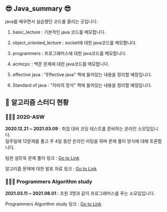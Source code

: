 ## 😎 Java_summary 😎

java를 배우면서 실습했던 코드를 올리는 곳입니다.

1. basic_lecture : 기본적인 java 코드를 메모합니다.

2. object_oriented_lecture : socket에 대한 java코드를 메모합니다.

3. programmers : 프로그래머스에 대한 java코드를 메모합니다.

4. acmicpc : 백준 문제에 대한 java코드를 메모합니다.

5. effective java : "Effective java" 책에 들어있는 내용을 정리할 예정입니다.

6. Standard of java : "자바의 정석" 책에 들어있는 내용을 정리할 예정입니다.

## 📕 알고리즘 스터디 현황

### 👨‍👧‍👧 2020-ASW

**2020.12.21 ~ 2021.03.09** : 취업 대비 코딩 테스트를 준비하는 온라인 소모임입니다. </br> 일주일에 12문제를 풀고 주 4일 동안 온라인 미팅을 하며 문제 풀이 방식에 대해 토론합니다.

팀원 설민욱 문제 풀이 링크 : [Go to Link](https://github.com/2020-ASW/minwook_soul)

알고리즘 문제에 대한 발표 자료 링크 : [Go to Link](https://github.com/2020-ASW/Presentation)

### 👨‍👧‍👧 Programmers Algorithm study

**2021.03.11 ~ 2021.08.01** : 조원 3명과 같이 프로그래머스를 푸는 소모임입니다.

Programmers Algorithm study 링크 : [Go to Link](https://github.com/blogSoul/Programmers_Algorithm_study)
